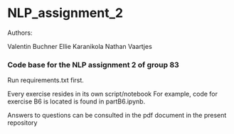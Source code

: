 # NLP_assignment_2

Authors:

Valentin Buchner
Ellie Karanikola 
Nathan Vaartjes

### Code base for the NLP assignment 2 of group 83

Run requirements.txt first. 

Every exercise resides in its own script/notebook
For example, code for exercise B6 is located is found in partB6.ipynb.

Answers to questions can be consulted in the pdf document in the present repository